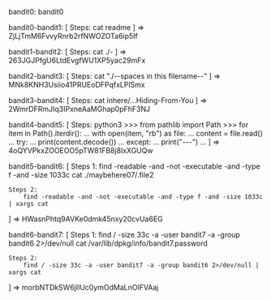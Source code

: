 bandit0: bandit0

bandit0-bandit1: [
    Steps:
        cat readme
] =>  ZjLjTmM6FvvyRnrb2rfNWOZOTa6ip5If

bandit1-bandit2: [
    Steps:
        cat ./-
] => 263JGJPfgU6LtdEvgfWU1XP5yac29mFx

bandit2-bandit3: [
    Steps:
        cat "./--spaces in this filename--"
] => MNk8KNH3Usiio41PRUEoDFPqfxLPlSmx

bandit3-bandit4: [
    Steps:
        cat inhere/...Hiding-From-You
] => 2WmrDFRmJIq3IPxneAaMGhap0pFhF3NJ

bandit4-bandit5: [
    Steps:
        python3
            >>> from pathlib import Path
            >>> for item in Path().iterdir():
            ...     with open(item, "rb") as file:
            ...             content = file.read()
            ...             try:
            ...                     print(content.decode())
            ...             except:
            ...                     print("---")
            ...
] => 4oQYVPkxZOOEOO5pTW81FB8j8lxXGUQw

bandit5-bandit6: [
    Steps 1:
        find -readable -and -not -executable -and -type f -and -size 1033c
        cat ./maybehere07/.file2

    Steps 2:
        find -readable -and -not -executable -and -type f -and -size 1033c | xargs cat
] => HWasnPhtq9AVKe0dmk45nxy20cvUa6EG

bandit6-bandit7: [
    Steps 1:
        find / -size 33c -a -user bandit7 -a -group bandit6 2>/dev/null
        cat /var/lib/dpkg/info/bandit7.password

    Steps 2:
        find / -size 33c -a -user bandit7 -a -group bandit6 2>/dev/null | xargs cat
] => morbNTDkSW6jIlUc0ymOdMaLnOlFVAaj
